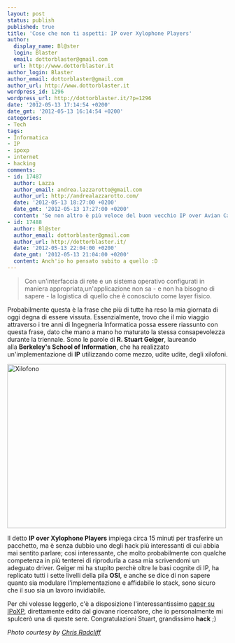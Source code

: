 ```yaml
---
layout: post
status: publish
published: true
title: 'Cose che non ti aspetti: IP over Xylophone Players'
author:
  display_name: Bl@ster
  login: Blaster
  email: dottorblaster@gmail.com
  url: http://www.dottorblaster.it
author_login: Blaster
author_email: dottorblaster@gmail.com
author_url: http://www.dottorblaster.it
wordpress_id: 1296
wordpress_url: http://dottorblaster.it/?p=1296
date: '2012-05-13 17:14:54 +0200'
date_gmt: '2012-05-13 16:14:54 +0200'
categories:
- Tech
tags:
- Informatica
- IP
- ipoxp
- internet
- hacking
comments:
- id: 17487
  author: Lazza
  author_email: andrea.lazzarotto@gmail.com
  author_url: http://andrealazzarotto.com/
  date: '2012-05-13 18:27:00 +0200'
  date_gmt: '2012-05-13 17:27:00 +0200'
  content: 'Se non altro è più veloce del buon vecchio IP over Avian Carriers. :D '
- id: 17488
  author: Bl@ster
  author_email: dottorblaster@gmail.com
  author_url: http://dottorblaster.it/
  date: '2012-05-13 22:04:00 +0200'
  date_gmt: '2012-05-13 21:04:00 +0200'
  content: Anch'io ho pensato subito a quello :D
---
```

<blockquote>Con un'interfaccia di rete e un sistema operativo configurati in maniera appropriata,un'applicazione non sa - e non ha bisogno di sapere - la logistica di quello che è conosciuto come layer fisico.</p></blockquote>
<p>Probabilmente questa è la frase che più di tutte ha reso la mia giornata di oggi degna di essere vissuta. Essenzialmente, trovo che il mio viaggio attraverso i tre anni di Ingegneria Informatica possa essere riassunto con questa frase, dato che mano a mano ho maturato la stessa consapevolezza durante la triennale. Sono le parole di <strong>R. Stuart Geiger</strong>, laureando alla <strong>Berkeley's School of Information</strong>, che ha realizzato un'implementazione di <strong>IP</strong> utilizzando come mezzo, udite udite, degli xilofoni.</p>
<p><img class="aligncenter" title="Xilofono" src="http://farm1.staticflickr.com/43/78991216_1a3bd6dbdb.jpg" alt="Xilofono" width="500" height="375" /></p>
<p>Il detto <strong>IP over Xylophone Players</strong> impiega circa 15 minuti per trasferire un pacchetto, ma è senza dubbio uno degli hack più interessanti di cui abbia mai sentito parlare; così interessante, che molto probabilmente con qualche competenza in più tenterei di riprodurla a casa mia scrivendomi un adeguato driver. Geiger mi ha stupito perchè oltre le basi cognite di IP, ha replicato tutti i sette livelli della pila <strong>OSI</strong>, e anche se dice di non sapere quanto sia modulare l'implementazione e affidabile lo stack, sono sicuro che il suo sia un lavoro invidiabile.</p>
<p>Per chi volesse leggerlo, c'è a disposizione l'interessantissimo <a href="http://www.stuartgeiger.com/ipoxp.pdf">paper su IPoXP</a>, direttamente edito dal giovane ricercatore, che io personalmente mi spulcerò una di queste sere. Congratulazioni Stuart, grandissimo <strong>hack</strong> ;)</p>
<p><em>Photo courtesy by <a href="http://www.flickr.com/photos/chris_radcliff/78991216/">Chris Radcliff</a></em></p>
